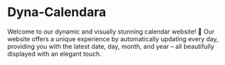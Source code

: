 # Dyna-Calendara
Welcome to our dynamic and visually stunning calendar website! 🌟 Our website offers a unique experience by automatically updating every day, providing you with the latest date, day, month, and year – all beautifully displayed with an elegant touch.
